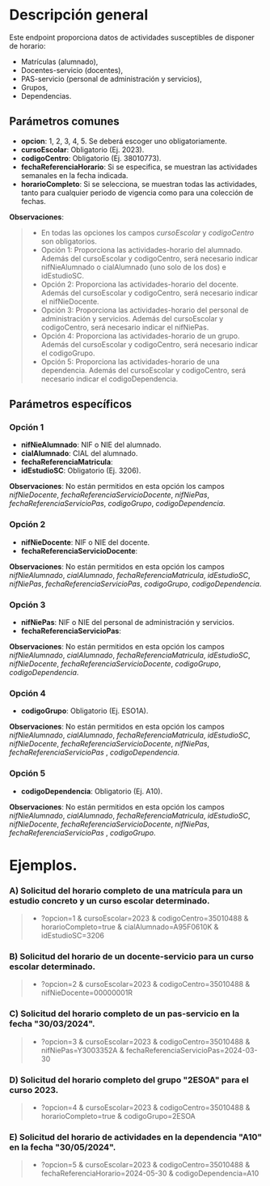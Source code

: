 # Descripción general

Este endpoint proporciona datos de actividades susceptibles de disponer de horario:
* Matrículas (alumnado),
* Docentes-servicio (docentes),
* PAS-servicio (personal de administración y servicios),
* Grupos,
* Dependencias.

## Parámetros comunes
* **opcion**: 1, 2, 3, 4, 5. Se deberá escoger uno obligatoriamente.
* **cursoEscolar**: Obligatorio (Ej. 2023).
* **codigoCentro**: Obligatorio (Ej. 38010773).
* **fechaReferenciaHorario**: Si se especifica, se muestran las actividades semanales en la fecha indicada.
* **horarioCompleto**: Si se selecciona, se muestran todas las actividades, tanto para cualquier periodo de vigencia como para una colección de fechas.

**Observaciones**:
>* En todas las opciones los campos _cursoEscolar_ y _codigoCentro_ son obligatorios.
>* Opción 1: Proporciona las actividades-horario del alumnado. Además del cursoEscolar y codigoCentro, será necesario indicar nifNieAlumnado o cialAlumnado (uno solo de los dos) e idEstudioSC.
>* Opción 2: Proporciona las actividades-horario del docente. Además del cursoEscolar y codigoCentro, será necesario indicar el nifNieDocente.
>* Opción 3: Proporciona las actividades-horario del personal de administración y servicios. Además del cursoEscolar y codigoCentro, será necesario indicar el nifNiePas.
>* Opción 4: Proporciona las actividades-horario de un grupo. Además del cursoEscolar y codigoCentro, será necesario indicar el codigoGrupo.
>* Opción 5: Proporciona las actividades-horario de una dependencia. Además del cursoEscolar y codigoCentro, será necesario indicar el codigoDependencia.

## Parámetros específicos

### Opción 1
* **nifNieAlumnado**: NIF o NIE del alumnado.
* **cialAlumnado**: CIAL del alumnado.
* **fechaReferenciaMatricula**:
* **idEstudioSC**: Obligatorio (Ej. 3206).

**Observaciones**: No están permitidos en esta opción los campos _nifNieDocente_, _fechaReferenciaServicioDocente_, _nifNiePas_, _fechaReferenciaServicioPas_, _codigoGrupo_, _codigoDependencia_.

### Opción 2
* **nifNieDocente**: NIF o NIE del docente.
* **fechaReferenciaServicioDocente**:

**Observaciones**: No están permitidos en esta opción los campos _nifNieAlumnado_, _cialAlumnado_, _fechaReferenciaMatricula_, _idEstudioSC_, _nifNiePas_, _fechaReferenciaServicioPas_, _codigoGrupo_, _codigoDependencia_.

### Opción 3
* **nifNiePas**: NIF o NIE del personal de administración y servicios.
* **fechaReferenciaServicioPas**:

**Observaciones**: No están permitidos en esta opción los campos _nifNieAlumnado_, _cialAlumnado_, _fechaReferenciaMatricula_, _idEstudioSC_, _nifNieDocente_, _fechaReferenciaServicioDocente_, _codigoGrupo_, _codigoDependencia_.

### Opción 4
* **codigoGrupo**: Obligatorio (Ej. ESO1A).

**Observaciones**: No están permitidos en esta opción los campos _nifNieAlumnado_, _cialAlumnado_, _fechaReferenciaMatricula_, _idEstudioSC_, _nifNieDocente_, _fechaReferenciaServicioDocente_, _nifNiePas_, _fechaReferenciaServicioPas_ , _codigoDependencia_.

### Opción 5
* **codigoDependencia**: Obligatorio (Ej. A10).

**Observaciones**: No están permitidos en esta opción los campos _nifNieAlumnado_, _cialAlumnado_, _fechaReferenciaMatricula_, _idEstudioSC_, _nifNieDocente_, _fechaReferenciaServicioDocente_, _nifNiePas_, _fechaReferenciaServicioPas_ , _codigoGrupo_.

# Ejemplos.
### A) Solicitud del horario completo de una matrícula para un estudio concreto y un curso escolar determinado.
> * ?opcion=1 & cursoEscolar=2023 & codigoCentro=35010488 & horarioCompleto=true & cialAlumnado=A95F0610K & idEstudioSC=3206

### B) Solicitud del horario de un docente-servicio para un curso escolar determinado.
> * ?opcion=2 & cursoEscolar=2023 & codigoCentro=35010488 & nifNieDocente=00000001R

### C) Solicitud del horario completo de un pas-servicio en la fecha "30/03/2024". 
> * ?opcion=3 & cursoEscolar=2023 & codigoCentro=35010488 & nifNiePas=Y3003352A & fechaReferenciaServicioPas=2024-03-30

### D) Solicitud del horario completo del grupo "2ESOA" para el curso 2023. 
> * ?opcion=4 & cursoEscolar=2023 & codigoCentro=35010488 & horarioCompleto=true & codigoGrupo=2ESOA

### E) Solicitud del horario de actividades en la dependencia "A10" en la fecha "30/05/2024". 
> * ?opcion=5 & cursoEscolar=2023 & codigoCentro=35010488 & fechaReferenciaHorario=2024-05-30 & codigoDependencia=A10
